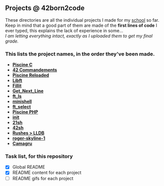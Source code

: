 ## Projects @ 42born2code

These directories are all the individual projects I made for my [school](http://www.42.fr/) so far.<br>
Keep in mind that a good part of them are made of the **first lines of code** I ever typed, this explains the lack of experience in some...<br>
_I am letting everything intact, exactly as I uploaded them to get my final grade._

### This lists the project names, in the order they've been made.
- **[Piscine C](piscine-c)**
- **[42 Commandements](42_commandements)**
- **[Piscine Reloaded](piscine_reloaded)**
- **[Libft](libft)**
- **[Fillit](fillit)**
- **[Get_Next_Line](get_next_line)**
- **[ft_ls](ft_ls)**
- **[minishell](minishell)**
- **[ft_select](ft_select)**
- **[Piscine PHP](piscine-php)**
- **[init](init)**
- **[21sh](21sh)**
- **[42sh](42sh)**
- **[Rushes > LLDB](lldb)**
- **[roger-skyline-1](roger-skyline-1)**
- **[Camagru](camagru)**

### Task list, for this repository
- [x] Global README
- [x] README content for each project
- [ ] README gifs for each project
